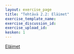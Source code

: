 ```yaml
---
layout: exercise_page
title: "Tehtävä 2.2: Eläimet"
exercise_template_name: 
exercise_discussion_id: 
exercise_upload_id: 
kesken: 1
---
```


[Eläimet](http://web-selainohjelmointi.github.io/#vk-1-t5)
